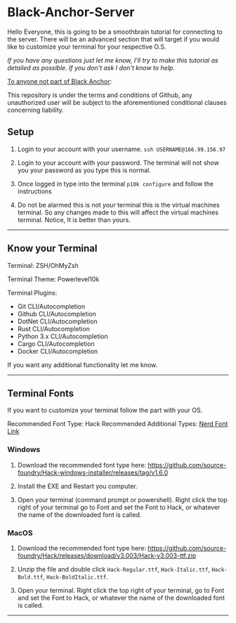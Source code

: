 # Black-Anchor-Server

Hello Everyone, this is going to be a smoothbrain tutorial for connecting to the server. There will be an advanced section that will target if you would like to customize your terminal for your respective O.S.

*If you have any questions just let me know, I'll try to make this tutorial as detailed as possible. If you don't ask I don't know to help.*

<ins>To anyone not part of Black Anchor</ins>:

This repository is under the terms and conditions of Github, any unauthorized user will be subject to the aforementioned conditional clauses concerning liability.

## Setup
 1. Login to your account with your username. `ssh USERNAME@166.99.156.97`

 2. Login to your account with your password. The terminal will not show you your password as you type this is normal.
 
 3. Once logged in type into the terminal `p10k configure` and follow the instructions
 
 4. Do not be alarmed this is not *your* terminal this is the virtual machines terminal. So any changes made to this will affect the virtual machines terminal. Notice, It is better than yours.

-----
## Know your Terminal

Terminal: ZSH/OhMyZsh

Terminal Theme: Powerlevel10k

Terminal Plugins:
 - Git CLI/Autocompletion
 - Github CLI/Autocompletion
 - DotNet CLI/Autocompletion
 - Rust CLI/Autocompletion
 - Python 3.x CLI/Autocompletion
 - Cargo CLI/Autocompletion
 - Docker CLI/Autocompletion

If you want any additional functionality let me know.

-----
## Terminal Fonts

If you want to customize your terminal follow the part with your OS. 

Recommended Font Type: Hack
Recommended Additional Types: [Nerd Font Link](https://github.com/ryanoasis/nerd-fonts#font-installation)

### Windows
1. Download the recommended font type here: https://github.com/source-foundry/Hack-windows-installer/releases/tag/v1.6.0

2. Install the EXE and Restart you computer.

3. Open your terminal (command prompt or powershell). Right click the top right of your terminal go to Font and set the Font to Hack, or whatever the name of the downloaded font is called.

### MacOS
1. Download the recommended font type here: https://github.com/source-foundry/Hack/releases/download/v3.003/Hack-v3.003-ttf.zip

2. Unzip the file and double click `Hack-Regular.ttf`, `Hack-Italic.ttf`, `Hack-Bold.ttf`, `Hack-BoldItalic.ttf`.

3. Open your terminal. Right click the top right of your terminal, go to Font and set the Font to Hack, or whatever the name of the downloaded font is called.

-----


